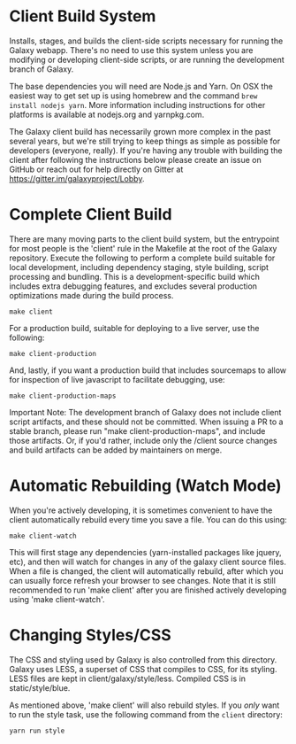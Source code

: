 Client Build System
===================

Installs, stages, and builds the client-side scripts necessary for running the
Galaxy webapp. There's no need to use this system unless you are modifying or
developing client-side scripts, or are running the development branch of
Galaxy.

The base dependencies you will need are Node.js and Yarn.  On OSX the easiest
way to get set up is using homebrew and the command `brew install nodejs yarn`.
More information including instructions for other platforms is available  at
nodejs.org and yarnpkg.com.

The Galaxy client build has necessarily grown more complex in the past several
years, but we're still trying to keep things as simple as possible for
developers (everyone, really).  If you're having any trouble with building the
client after following the instructions below please create an issue on GitHub
or reach out for help directly on Gitter at
https://gitter.im/galaxyproject/Lobby.


Complete Client Build
================================================

There are many moving parts to the client build system, but the entrypoint for
most people is the 'client' rule in the Makefile at the root of the Galaxy
repository.  Execute the following to perform a complete build suitable for
local development, including dependency staging, style building, script
processing and bundling.  This is a development-specific build which includes
extra debugging features, and excludes several production optimizations made
during the build process.

    make client

For a production build, suitable for deploying to a live server, use the following:

    make client-production

And, lastly, if you want a production build that includes sourcemaps to allow
for inspection of live javascript to facilitate debugging, use:

    make client-production-maps

Important Note: The development branch of Galaxy does not include client script
artifacts, and these should not be committed.  When issuing a PR to a stable
branch, please run "make client-production-maps", and include those artifacts.
Or, if you'd rather, include only the /client source changes and build
artifacts can be added by maintainers on merge.


Automatic Rebuilding (Watch Mode)
=================================

When you're actively developing, it is sometimes convenient to have the client
automatically rebuild every time you save a file.  You can do this using:

    make client-watch

This will first stage any dependencies (yarn-installed packages like jquery,
etc), and then will watch for changes in any of the galaxy client source files.
When a file is changed, the client will automatically rebuild, after which you
can usually force refresh your browser to see changes.  Note that it is still
recommended to run 'make client' after you are finished actively developing
using 'make client-watch'.


Changing Styles/CSS
===================

The CSS and styling used by Galaxy is also controlled from this directory.
Galaxy uses LESS, a superset of CSS that compiles to CSS, for its styling. LESS
files are kept in client/galaxy/style/less. Compiled CSS is in
static/style/blue.

As mentioned above, 'make client' will also rebuild styles.  If you *only* want
to run the style task, use the following command from the `client` directory:

    yarn run style

